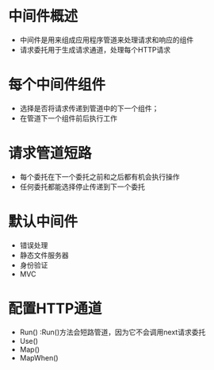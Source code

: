 # 中间件概述
* 中间件是用来组成应用程序管道来处理请求和响应的组件
* 请求委托用于生成请求通道，处理每个HTTP请求


# 每个中间件组件
* 选择是否将请求传递到管道中的下一个组件；
* 在管道下一个组件前后执行工作

# 请求管道短路
* 每个委托在下一个委托之前和之后都有机会执行操作
* 任何委托都能选择停止传递到下一个委托

# 默认中间件
* 错误处理
* 静态文件服务器
* 身份验证
* MVC

# 配置HTTP通道
* Run()  :Run()方法会短路管道，因为它不会调用next请求委托
* Use()
* Map()
* MapWhen()
